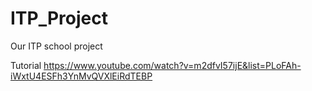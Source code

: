 # ITP_Project
Our ITP school project

Tutorial
https://www.youtube.com/watch?v=m2dfvI57ijE&list=PLoFAh-iWxtU4ESFh3YnMvQVXlEiRdTEBP
